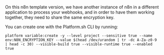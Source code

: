 On this n8n template version, we have another instance 
of n8n in a different application to process your 
webhooks, and in order to have them working together, 
they need to share the same encryption key.

You can create one with the Platform.sh CLI by running:

`platform variable:create -y --level project --sensitive true --name env:N8N_ENCRYPTION_KEY --value $(head /dev/urandom | tr -dc A-Za-z0-9 | head -c 30) --visible-build true --visible-runtime true --enabled true`
